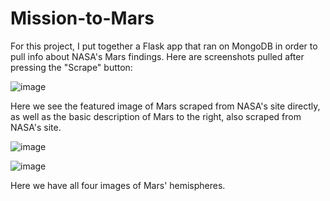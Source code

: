 # Mission-to-Mars

For this project, I put together a Flask app that ran on MongoDB in order to pull info about NASA's Mars findings. Here are screenshots pulled after pressing the "Scrape" button:

![image](https://user-images.githubusercontent.com/94264746/162590446-ab37cfd2-f3b4-43fd-bcc8-a6aeb22e3ce7.png)

Here we see the featured image of Mars scraped from NASA's site directly, as well as the basic description of Mars to the right, also scraped from NASA's site.

![image](https://user-images.githubusercontent.com/94264746/162590498-ed05cdda-43ad-40ca-affd-0da01c22d642.png)

![image](https://user-images.githubusercontent.com/94264746/162590513-7575632e-1b2d-46fd-b34d-ccd8c9b2fd72.png)

Here we have all four images of Mars' hemispheres.

